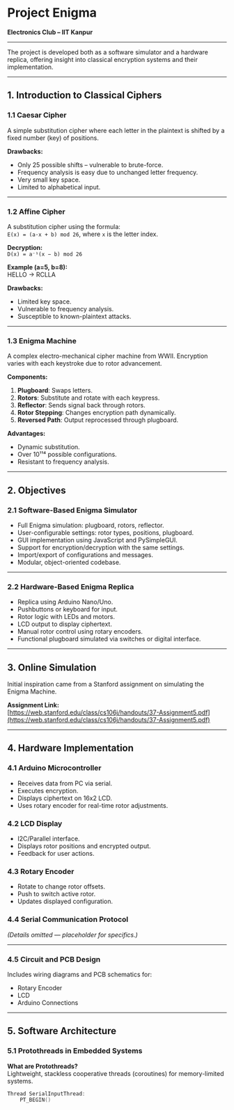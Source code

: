 # Project Enigma

**Electronics Club – IIT Kanpur**

---

The project is developed both as a software simulator and a hardware replica, offering insight into classical encryption systems and their implementation.

---

## 1. Introduction to Classical Ciphers

### 1.1 Caesar Cipher

A simple substitution cipher where each letter in the plaintext is shifted by a fixed number (key) of positions.

**Drawbacks:**

- Only 25 possible shifts – vulnerable to brute-force.
- Frequency analysis is easy due to unchanged letter frequency.
- Very small key space.
- Limited to alphabetical input.

---

### 1.2 Affine Cipher

A substitution cipher using the formula:  
`E(x) = (a·x + b) mod 26`, where `x` is the letter index.

**Decryption:**  
`D(x) = a⁻¹(x − b) mod 26`

**Example (a=5, b=8):**  
HELLO → RCLLA

**Drawbacks:**

- Limited key space.
- Vulnerable to frequency analysis.
- Susceptible to known-plaintext attacks.

---

### 1.3 Enigma Machine

A complex electro-mechanical cipher machine from WWII. Encryption varies with each keystroke due to rotor advancement.

**Components:**

1. **Plugboard**: Swaps letters.
2. **Rotors**: Substitute and rotate with each keypress.
3. **Reflector**: Sends signal back through rotors.
4. **Rotor Stepping**: Changes encryption path dynamically.
5. **Reversed Path**: Output reprocessed through plugboard.

**Advantages:**

- Dynamic substitution.
- Over 10¹¹⁴ possible configurations.
- Resistant to frequency analysis.

---

## 2. Objectives

### 2.1 Software-Based Enigma Simulator

- Full Enigma simulation: plugboard, rotors, reflector.
- User-configurable settings: rotor types, positions, plugboard.
- GUI implementation using JavaScript and PySimpleGUI.
- Support for encryption/decryption with the same settings.
- Import/export of configurations and messages.
- Modular, object-oriented codebase.

---

### 2.2 Hardware-Based Enigma Replica

- Replica using Arduino Nano/Uno.
- Pushbuttons or keyboard for input.
- Rotor logic with LEDs and motors.
- LCD output to display ciphertext.
- Manual rotor control using rotary encoders.
- Functional plugboard simulated via switches or digital interface.

---

## 3. Online Simulation

Initial inspiration came from a Stanford assignment on simulating the Enigma Machine.

**Assignment Link:**  
[https://web.stanford.edu/class/cs106j/handouts/37-Assignment5.pdf](https://web.stanford.edu/class/cs106j/handouts/37-Assignment5.pdf)

---

## 4. Hardware Implementation

### 4.1 Arduino Microcontroller

- Receives data from PC via serial.
- Executes encryption.
- Displays ciphertext on 16x2 LCD.
- Uses rotary encoder for real-time rotor adjustments.

### 4.2 LCD Display

- I2C/Parallel interface.
- Displays rotor positions and encrypted output.
- Feedback for user actions.

### 4.3 Rotary Encoder

- Rotate to change rotor offsets.
- Push to switch active rotor.
- Updates displayed configuration.

### 4.4 Serial Communication Protocol

*(Details omitted — placeholder for specifics.)*

---

### 4.5 Circuit and PCB Design

Includes wiring diagrams and PCB schematics for:

- Rotary Encoder
- LCD
- Arduino Connections

---

## 5. Software Architecture

### 5.1 Protothreads in Embedded Systems

**What are Protothreads?**  
Lightweight, stackless cooperative threads (coroutines) for memory-limited systems.

```c
Thread SerialInputThread:
    PT_BEGIN()
